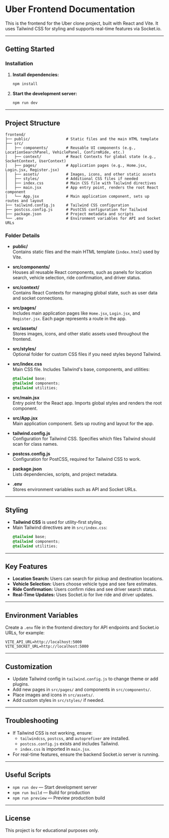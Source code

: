 # Uber Frontend Documentation

This is the frontend for the Uber clone project, built with React and Vite. It uses Tailwind CSS for styling and supports real-time features via Socket.io.

---

## Getting Started

### Installation

1. **Install dependencies:**
   ```bash
   npm install
   ```

2. **Start the development server:**
   ```bash
   npm run dev
   ```

---

## Project Structure

```
frontend/
├── public/                # Static files and the main HTML template
├── src/
│   ├── components/        # Reusable UI components (e.g., LocationSearchPanel, VehiclePanel, ConfirmRide, etc.)
│   ├── context/           # React Contexts for global state (e.g., SocketContext, UserContext)
│   ├── pages/             # Application pages (e.g., Home.jsx, Login.jsx, Register.jsx)
│   ├── assets/            # Images, icons, and other static assets
│   ├── styles/            # Additional CSS files if needed
│   ├── index.css          # Main CSS file with Tailwind directives
│   ├── main.jsx           # App entry point, renders the root React component
│   └── App.jsx            # Main application component, sets up routes and layout
├── tailwind.config.js     # Tailwind CSS configuration
├── postcss.config.js      # PostCSS configuration for Tailwind
├── package.json           # Project metadata and scripts
└── .env                   # Environment variables for API and Socket URLs
```

### Folder Details

- **public/**  
  Contains static files and the main HTML template (`index.html`) used by Vite.

- **src/components/**  
  Houses all reusable React components, such as panels for location search, vehicle selection, ride confirmation, and driver status.

- **src/context/**  
  Contains React Contexts for managing global state, such as user data and socket connections.

- **src/pages/**  
  Includes main application pages like `Home.jsx`, `Login.jsx`, and `Register.jsx`. Each page represents a route in the app.

- **src/assets/**  
  Stores images, icons, and other static assets used throughout the frontend.

- **src/styles/**  
  Optional folder for custom CSS files if you need styles beyond Tailwind.

- **src/index.css**  
  Main CSS file. Includes Tailwind's base, components, and utilities:
  ```css
  @tailwind base;
  @tailwind components;
  @tailwind utilities;
  ```

- **src/main.jsx**  
  Entry point for the React app. Imports global styles and renders the root component.

- **src/App.jsx**  
  Main application component. Sets up routing and layout for the app.

- **tailwind.config.js**  
  Configuration for Tailwind CSS. Specifies which files Tailwind should scan for class names.

- **postcss.config.js**  
  Configuration for PostCSS, required for Tailwind CSS to work.

- **package.json**  
  Lists dependencies, scripts, and project metadata.

- **.env**  
  Stores environment variables such as API and Socket URLs.

---

## Styling

- **Tailwind CSS** is used for utility-first styling.
- Main Tailwind directives are in `src/index.css`:
  ```css
  @tailwind base;
  @tailwind components;
  @tailwind utilities;
  ```

---

## Key Features

- **Location Search:** Users can search for pickup and destination locations.
- **Vehicle Selection:** Users choose vehicle type and see fare estimates.
- **Ride Confirmation:** Users confirm rides and see driver search status.
- **Real-Time Updates:** Uses Socket.io for live ride and driver updates.

---

## Environment Variables

Create a `.env` file in the frontend directory for API endpoints and Socket.io URLs, for example:
```
VITE_API_URL=http://localhost:5000
VITE_SOCKET_URL=http://localhost:5000
```

---

## Customization

- Update Tailwind config in `tailwind.config.js` to change theme or add plugins.
- Add new pages in `src/pages/` and components in `src/components/`.
- Place images and icons in `src/assets/`.
- Add custom styles in `src/styles/` if needed.

---

## Troubleshooting

- If Tailwind CSS is not working, ensure:
  - `tailwindcss`, `postcss`, and `autoprefixer` are installed.
  - `postcss.config.js` exists and includes Tailwind.
  - `index.css` is imported in `main.jsx`.
- For real-time features, ensure the backend Socket.io server is running.

---

## Useful Scripts

- `npm run dev` — Start development server
- `npm run build` — Build for production
- `npm run preview` — Preview production build

---

## License

This project is for educational purposes only.
